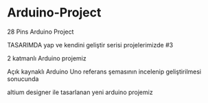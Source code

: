 # Arduino-Project
28 Pins Arduino Project

TASARIMDA yap ve kendini geliştir serisi projelerimizde #3

2 katmanlı Arduino projemiz

Açık kaynaklı Arduino Uno referans şemasının incelenip geliştirilmesi sonucunda

altium designer ile tasarlanan yeni arduino projemiz 


